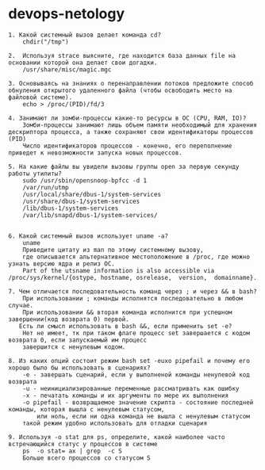 # devops-netology

    1. Какой системный вызов делает команда cd?
        chdir("/tmp") 
        
    2.  Используя strace выясните, где находится база данных file на основании которой она делает свои догадки.
        /usr/share/misc/magic.mgc

    3. Основываясь на знаниях о перенаправлении потоков предложите способ обнуления открытого удаленного файла (чтобы освободить место на файловой системе).
        echo > /proc/(PID)/fd/3

    4. Занимают ли зомби-процессы какие-то ресурсы в ОС (CPU, RAM, IO)?
        Зомби-процессы занимают лишь объем памяти необходимый для хранения дескриптора процесса, а также сохраняют свои идентификаторы процессов (PID)
        Число идентификаторов процессов - конечно, его переполнение приведет к невозможности запуска новых процессов.
    
    5. На какие файлы вы увидели вызовы группы open за первую секунду работы утилиты?
        sudo /usr/sbin/opensnoop-bpfcc -d 1
        /var/run/utmp
        /usr/local/share/dbus-1/system-services
        /usr/share/dbus-1/system-services
        /lib/dbus-1/system-services
        /var/lib/snapd/dbus-1/system-services/


    6. Какой системный вызов использует uname -a? 
        uname
        Приведите цитату из man по этому системному вызову,
        где описывается альтернативное местоположение в /proc, где можно узнать версию ядра и релиз ОС.
        Part of the utsname information is also accessible via /proc/sys/kernel/{ostype, hostname, osrelease,  version,  domainname}.

    7. Чем отличается последовательность команд через ; и через && в bash?
        При использовании ; команды исполнятся последовательно в любом случае. 
        При использовании && вторая команда исполнится при успешном завершении(код возврата 0) первой.
       Есть ли смысл использовать в bash &&, если применить set -e?
        Нет не имеет, тк при таком флаге процесс set завершается c кодом возврата 0, если запускаемый им процесс 
        завершится с ненулевым кодом. 
    
    8. Из каких опций состоит режим bash set -euxo pipefail и почему его хорошо было бы использовать в сценариях?
        -e - завершать сценарий, если у выполненой команды ненулевой код возврата
        -u - неинициализированные переменные рассматривать как ошибку
        -x - печатать команды и их аргументы по мере их выполнения
        -o pipefail - возвращаемое значение скрипта - состояние последней команды, которая вышла с ненулевым статусом,
            или ноль, если ни одна команда не вышла с ненулевым статусом
        такой режим удобно использовать для отладки сценария
    
    9. Используя -o stat для ps, определите, какой наиболее часто встречающийся статус у процессов в системе
        ps  -o stat= ax | grep  -c S
        Больше всего процессов со статусом S